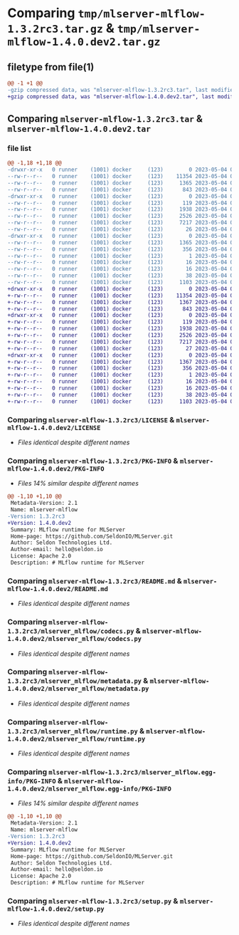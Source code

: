 # Comparing `tmp/mlserver-mlflow-1.3.2rc3.tar.gz` & `tmp/mlserver-mlflow-1.4.0.dev2.tar.gz`

## filetype from file(1)

```diff
@@ -1 +1 @@
-gzip compressed data, was "mlserver-mlflow-1.3.2rc3.tar", last modified: Thu May  4 08:48:09 2023, max compression
+gzip compressed data, was "mlserver-mlflow-1.4.0.dev2.tar", last modified: Thu May  4 09:30:52 2023, max compression
```

## Comparing `mlserver-mlflow-1.3.2rc3.tar` & `mlserver-mlflow-1.4.0.dev2.tar`

### file list

```diff
@@ -1,18 +1,18 @@
-drwxr-xr-x   0 runner    (1001) docker     (123)        0 2023-05-04 08:48:09.983187 mlserver-mlflow-1.3.2rc3/
--rw-r--r--   0 runner    (1001) docker     (123)    11354 2023-05-04 08:47:20.000000 mlserver-mlflow-1.3.2rc3/LICENSE
--rw-r--r--   0 runner    (1001) docker     (123)     1365 2023-05-04 08:48:09.983187 mlserver-mlflow-1.3.2rc3/PKG-INFO
--rw-r--r--   0 runner    (1001) docker     (123)      843 2023-05-04 08:47:20.000000 mlserver-mlflow-1.3.2rc3/README.md
-drwxr-xr-x   0 runner    (1001) docker     (123)        0 2023-05-04 08:48:09.983187 mlserver-mlflow-1.3.2rc3/mlserver_mlflow/
--rw-r--r--   0 runner    (1001) docker     (123)      119 2023-05-04 08:47:20.000000 mlserver-mlflow-1.3.2rc3/mlserver_mlflow/__init__.py
--rw-r--r--   0 runner    (1001) docker     (123)     1938 2023-05-04 08:47:20.000000 mlserver-mlflow-1.3.2rc3/mlserver_mlflow/codecs.py
--rw-r--r--   0 runner    (1001) docker     (123)     2526 2023-05-04 08:47:20.000000 mlserver-mlflow-1.3.2rc3/mlserver_mlflow/metadata.py
--rw-r--r--   0 runner    (1001) docker     (123)     7217 2023-05-04 08:47:20.000000 mlserver-mlflow-1.3.2rc3/mlserver_mlflow/runtime.py
--rw-r--r--   0 runner    (1001) docker     (123)       26 2023-05-04 08:47:20.000000 mlserver-mlflow-1.3.2rc3/mlserver_mlflow/version.py
-drwxr-xr-x   0 runner    (1001) docker     (123)        0 2023-05-04 08:48:09.983187 mlserver-mlflow-1.3.2rc3/mlserver_mlflow.egg-info/
--rw-r--r--   0 runner    (1001) docker     (123)     1365 2023-05-04 08:48:09.000000 mlserver-mlflow-1.3.2rc3/mlserver_mlflow.egg-info/PKG-INFO
--rw-r--r--   0 runner    (1001) docker     (123)      356 2023-05-04 08:48:09.000000 mlserver-mlflow-1.3.2rc3/mlserver_mlflow.egg-info/SOURCES.txt
--rw-r--r--   0 runner    (1001) docker     (123)        1 2023-05-04 08:48:09.000000 mlserver-mlflow-1.3.2rc3/mlserver_mlflow.egg-info/dependency_links.txt
--rw-r--r--   0 runner    (1001) docker     (123)       16 2023-05-04 08:48:09.000000 mlserver-mlflow-1.3.2rc3/mlserver_mlflow.egg-info/requires.txt
--rw-r--r--   0 runner    (1001) docker     (123)       16 2023-05-04 08:48:09.000000 mlserver-mlflow-1.3.2rc3/mlserver_mlflow.egg-info/top_level.txt
--rw-r--r--   0 runner    (1001) docker     (123)       38 2023-05-04 08:48:09.983187 mlserver-mlflow-1.3.2rc3/setup.cfg
--rw-r--r--   0 runner    (1001) docker     (123)     1103 2023-05-04 08:47:20.000000 mlserver-mlflow-1.3.2rc3/setup.py
+drwxr-xr-x   0 runner    (1001) docker     (123)        0 2023-05-04 09:30:52.716329 mlserver-mlflow-1.4.0.dev2/
+-rw-r--r--   0 runner    (1001) docker     (123)    11354 2023-05-04 09:30:02.000000 mlserver-mlflow-1.4.0.dev2/LICENSE
+-rw-r--r--   0 runner    (1001) docker     (123)     1367 2023-05-04 09:30:52.716329 mlserver-mlflow-1.4.0.dev2/PKG-INFO
+-rw-r--r--   0 runner    (1001) docker     (123)      843 2023-05-04 09:30:02.000000 mlserver-mlflow-1.4.0.dev2/README.md
+drwxr-xr-x   0 runner    (1001) docker     (123)        0 2023-05-04 09:30:52.716329 mlserver-mlflow-1.4.0.dev2/mlserver_mlflow/
+-rw-r--r--   0 runner    (1001) docker     (123)      119 2023-05-04 09:30:02.000000 mlserver-mlflow-1.4.0.dev2/mlserver_mlflow/__init__.py
+-rw-r--r--   0 runner    (1001) docker     (123)     1938 2023-05-04 09:30:02.000000 mlserver-mlflow-1.4.0.dev2/mlserver_mlflow/codecs.py
+-rw-r--r--   0 runner    (1001) docker     (123)     2526 2023-05-04 09:30:02.000000 mlserver-mlflow-1.4.0.dev2/mlserver_mlflow/metadata.py
+-rw-r--r--   0 runner    (1001) docker     (123)     7217 2023-05-04 09:30:02.000000 mlserver-mlflow-1.4.0.dev2/mlserver_mlflow/runtime.py
+-rw-r--r--   0 runner    (1001) docker     (123)       27 2023-05-04 09:30:02.000000 mlserver-mlflow-1.4.0.dev2/mlserver_mlflow/version.py
+drwxr-xr-x   0 runner    (1001) docker     (123)        0 2023-05-04 09:30:52.716329 mlserver-mlflow-1.4.0.dev2/mlserver_mlflow.egg-info/
+-rw-r--r--   0 runner    (1001) docker     (123)     1367 2023-05-04 09:30:52.000000 mlserver-mlflow-1.4.0.dev2/mlserver_mlflow.egg-info/PKG-INFO
+-rw-r--r--   0 runner    (1001) docker     (123)      356 2023-05-04 09:30:52.000000 mlserver-mlflow-1.4.0.dev2/mlserver_mlflow.egg-info/SOURCES.txt
+-rw-r--r--   0 runner    (1001) docker     (123)        1 2023-05-04 09:30:52.000000 mlserver-mlflow-1.4.0.dev2/mlserver_mlflow.egg-info/dependency_links.txt
+-rw-r--r--   0 runner    (1001) docker     (123)       16 2023-05-04 09:30:52.000000 mlserver-mlflow-1.4.0.dev2/mlserver_mlflow.egg-info/requires.txt
+-rw-r--r--   0 runner    (1001) docker     (123)       16 2023-05-04 09:30:52.000000 mlserver-mlflow-1.4.0.dev2/mlserver_mlflow.egg-info/top_level.txt
+-rw-r--r--   0 runner    (1001) docker     (123)       38 2023-05-04 09:30:52.716329 mlserver-mlflow-1.4.0.dev2/setup.cfg
+-rw-r--r--   0 runner    (1001) docker     (123)     1103 2023-05-04 09:30:02.000000 mlserver-mlflow-1.4.0.dev2/setup.py
```

### Comparing `mlserver-mlflow-1.3.2rc3/LICENSE` & `mlserver-mlflow-1.4.0.dev2/LICENSE`

 * *Files identical despite different names*

### Comparing `mlserver-mlflow-1.3.2rc3/PKG-INFO` & `mlserver-mlflow-1.4.0.dev2/PKG-INFO`

 * *Files 14% similar despite different names*

```diff
@@ -1,10 +1,10 @@
 Metadata-Version: 2.1
 Name: mlserver-mlflow
-Version: 1.3.2rc3
+Version: 1.4.0.dev2
 Summary: MLflow runtime for MLServer
 Home-page: https://github.com/SeldonIO/MLServer.git
 Author: Seldon Technologies Ltd.
 Author-email: hello@seldon.io
 License: Apache 2.0
 Description: # MLflow runtime for MLServer
```

### Comparing `mlserver-mlflow-1.3.2rc3/README.md` & `mlserver-mlflow-1.4.0.dev2/README.md`

 * *Files identical despite different names*

### Comparing `mlserver-mlflow-1.3.2rc3/mlserver_mlflow/codecs.py` & `mlserver-mlflow-1.4.0.dev2/mlserver_mlflow/codecs.py`

 * *Files identical despite different names*

### Comparing `mlserver-mlflow-1.3.2rc3/mlserver_mlflow/metadata.py` & `mlserver-mlflow-1.4.0.dev2/mlserver_mlflow/metadata.py`

 * *Files identical despite different names*

### Comparing `mlserver-mlflow-1.3.2rc3/mlserver_mlflow/runtime.py` & `mlserver-mlflow-1.4.0.dev2/mlserver_mlflow/runtime.py`

 * *Files identical despite different names*

### Comparing `mlserver-mlflow-1.3.2rc3/mlserver_mlflow.egg-info/PKG-INFO` & `mlserver-mlflow-1.4.0.dev2/mlserver_mlflow.egg-info/PKG-INFO`

 * *Files 14% similar despite different names*

```diff
@@ -1,10 +1,10 @@
 Metadata-Version: 2.1
 Name: mlserver-mlflow
-Version: 1.3.2rc3
+Version: 1.4.0.dev2
 Summary: MLflow runtime for MLServer
 Home-page: https://github.com/SeldonIO/MLServer.git
 Author: Seldon Technologies Ltd.
 Author-email: hello@seldon.io
 License: Apache 2.0
 Description: # MLflow runtime for MLServer
```

### Comparing `mlserver-mlflow-1.3.2rc3/setup.py` & `mlserver-mlflow-1.4.0.dev2/setup.py`

 * *Files identical despite different names*

